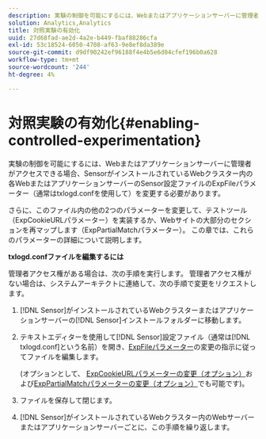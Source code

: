 ```yaml
---
description: 実験の制御を可能にするには、Webまたはアプリケーションサーバーに管理者がアクセスできる場合、SensorがインストールされているWebクラスター内の各WebまたはアプリケーションサーバーのSensor設定ファイルのExpFileパラメーター（通常はtxlogd.confを使用して）を変更する必要があります。
solution: Analytics,Analytics
title: 対照実験の有効化
uuid: 27d68fad-ae2d-4a2e-b449-fbaf88286cfa
exl-id: 53c18524-6050-4708-af63-9e8ef8da389e
source-git-commit: d9df90242ef96188f4e4b5e6d04cfef196b0a628
workflow-type: tm+mt
source-wordcount: '244'
ht-degree: 4%

---
```


# 対照実験の有効化{#enabling-controlled-experimentation}

実験の制御を可能にするには、Webまたはアプリケーションサーバーに管理者がアクセスできる場合、SensorがインストールされているWebクラスター内の各WebまたはアプリケーションサーバーのSensor設定ファイルのExpFileパラメーター（通常はtxlogd.confを使用して）を変更する必要があります。

さらに、このファイル内の他の2つのパラメーターを変更して、テストツール（ExpCookieURLパラメーター）を実装するか、Webサイトの大部分のセクションを再マップします（ExpPartialMatchパラメーター）。 この章では、これらのパラメーターの詳細について説明します。

**txlogd.confファイルを編集するには**

管理者アクセス権がある場合は、次の手順を実行します。 管理者アクセス権がない場合は、システムアーキテクトに連絡して、次の手順で変更をリクエストします。

1. [!DNL Sensor]がインストールされているWebクラスターまたはアプリケーションサーバーの[!DNL Sensor]インストールフォルダーに移動します。
1. テキストエディターを使用して[!DNL Sensor]設定ファイル（通常は[!DNL txlogd.conf]という名前）を開き、[ExpFileパラメーター](../../../home/c-undst-ctrld-exp/t-en-ctrld-exp/c-mod-expfile-prm.md#concept-25232b386a654870becc789d4f1fcc28)の変更の指示に従ってファイルを編集します。

   (オプションとして、 [ExpCookieURLパラメーターの変更（オプション）](../../../home/c-undst-ctrld-exp/t-en-ctrld-exp/c-mod-expckurl-prm.md#concept-215bf86bab4e4ec0b0cc803ec48a8fcf)および[ExpPartialMatchパラメーターの変更（オプション）](../../../home/c-undst-ctrld-exp/t-en-ctrld-exp/c-mod-expplmth-prm.md#concept-9c817c4c49b74287b0f70d6a1a37655e)でも可能です)。

1. ファイルを保存して閉じます。
1. [!DNL Sensor]がインストールされているWebクラスター内のWebサーバーまたはアプリケーションサーバーごとに、この手順を繰り返します。
